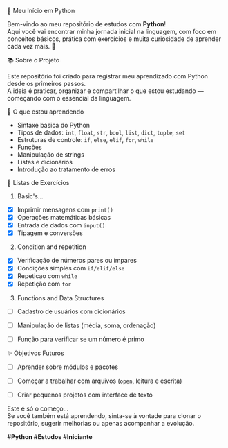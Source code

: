 🐍 Meu Início em Python

Bem-vindo ao meu repositório de estudos com **Python**!  
Aqui você vai encontrar minha jornada inicial na linguagem, com foco em conceitos básicos, prática com exercícios e muita curiosidade de aprender cada vez mais. 🚀



📚 Sobre o Projeto

Este repositório foi criado para registrar meu aprendizado com Python desde os primeiros passos.  
A ideia é praticar, organizar e compartilhar o que estou estudando — começando com o essencial da linguagem.


🧠 O que estou aprendendo

- Sintaxe básica do Python
- Tipos de dados: `int`, `float`, `str`, `bool`, `list`, `dict`, `tuple`, `set`
- Estruturas de controle: `if`, `else`, `elif`, `for`, `while`
- Funções
- Manipulação de strings
- Listas e dicionários
- Introdução ao tratamento de erros


📝 Listas de Exercícios

1. Basic's...
- [x] Imprimir mensagens com `print()`
- [x] Operações matemáticas básicas
- [x] Entrada de dados com `input()`
- [x] Tipagem e conversões

2. Condition and repetition
- [x] Verificação de números pares ou ímpares
- [x] Condições simples com `if/elif/else`
- [x] Repeticao com `while`
- [x] Repetição com `for`

3. Functions and Data Structures
- [ ] Cadastro de usuários com dicionários
- [ ] Manipulação de listas (média, soma, ordenação)
- [ ] Função para verificar se um número é primo





✨ Objetivos Futuros

- [ ] Aprender sobre módulos e pacotes
- [ ] Começar a trabalhar com arquivos (`open`, leitura e escrita)
- [ ] Criar pequenos projetos com interface de texto


Este é só o começo...  
Se você também está aprendendo, sinta-se à vontade para clonar o repositório, sugerir melhorias ou apenas acompanhar a evolução.

**#Python #Estudos #Iniciante**
